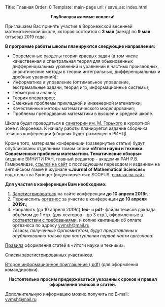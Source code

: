 Title: Главная
Order: 0
Template: main-page
url: /
save_as: index.html

**<center>Глубокоуважаемые коллеги!</center>**

Приглашаем Вас принять участие в Воронежской весенней математической школе, которая состоится с **3 мая** (заезд) по **9 мая** (отъезд) 2019 года.

**В программе работы школы планируются следующие направления:**

* Современные разделы теории краевых задач (в том числе качественная и спектральная теория для обыкновенных дифференциальных уравнений и уравнений в частных производных, аналитические методы в теории интегральных, дифференциальных и дробных уравнений);
* Информатика и управление (оптимальное управление, экстремальные задачи, теория игр, информационные системы);
* Геометрия и анализ;
* Теория операторов;
* Смежные проблемы прикладной и инженерной математики;
* Качественные методы математического моделирования;
* Проблемы преподавания математики в высшей и средней школе.

Школа будет проводиться в [санатории им. М. Горького](http://xn--80aajaxgitkdbbseft1p.xn--p1ai/) в курортной зоне г. Воронежа. К началу работы планируется издание сборника тезисов конференции (сборник будет размещен в РИНЦ).

Кроме того, материалы конференции (развернутые статьи) будут опубликованы отдельным томом серии **«Итоги науки и техники. Современные проблемы математики. Тематические обзоры»** (издание ВИНИТИ РАН, главный редактор - академик РАН Р.В. Гамкрелидзе, [ссылка на сайт](http://www.mathnet.ru/php/journal.phtml?jrnid=into&option_lang=rus) с последующим переводом и изданием на английском языке в журнале **«Journal of Mathematical Sciences»** издательства Springer (индексируется в SCOPUS, [ссылка на сайт](http://link.springer.com/journal/10958).

**Для участия в конференции Вам необходимо:**

1. [Зарегистрироваться](/registration) на сайте конференции **до 10 апреля 2019г.**;
2. Перечислить [оргвзнос](/contribution) за участие в конференции **до 10 апреля 2019г.**;
3. Направить (до 10 апреля 2019г.) **tex-** и **pdf-** файлы тезисов доклада объёмом до 1 стр. (для лекторов – до 3 стр.), оформленные [в соответствии с требованиями](/rules), и копию квитанции об оплате оргвзноса по адресу [vvmsh@mail.ru](mailto:vvmsh@mail.ru).  
*Тезисы, полученные Оргкомитетом, будут представлены к опубликованию только при поступлении первой части оргвзноса!*

[Правила](/rules) оформления статей в «Итоги науки и техники».

[Списки зарегистрированных участников.](/list)

[Второе информационное приглашение (.pdf)](/files/vvmsh-2019.pdf) (для оформления командировки).

**<center>Настоятельно просим придерживаться указанных сроков и правил оформления тезисов и статей.</center>**

Дополнительную информацию можно получить по E-mail: [vvmsh@mail.ru](mailto:vvmsh@mail.ru)

